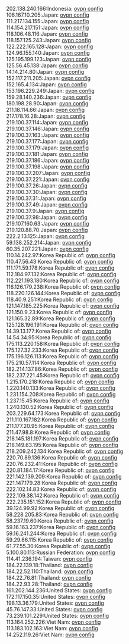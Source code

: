 202.138.240.166:Indonesia: [ovpn config](vpn/202_138_240_166.ovpn)  
106.167.10.205:Japan: [ovpn config](vpn/106_167_10_205.ovpn)  
111.217.134.155:Japan: [ovpn config](vpn/111_217_134_155.ovpn)  
114.154.217.151:Japan: [ovpn config](vpn/114_154_217_151.ovpn)  
118.106.48.116:Japan: [ovpn config](vpn/118_106_48_116.ovpn)  
118.157.125.243:Japan: [ovpn config](vpn/118_157_125_243.ovpn)  
122.222.165.128:Japan: [ovpn config](vpn/122_222_165_128.ovpn)  
124.96.155.140:Japan: [ovpn config](vpn/124_96_155_140.ovpn)  
125.195.199.123:Japan: [ovpn config](vpn/125_195_199_123.ovpn)  
125.56.45.138:Japan: [ovpn config](vpn/125_56_45_138.ovpn)  
14.14.214.80:Japan: [ovpn config](vpn/14_14_214_80.ovpn)  
152.117.211.205:Japan: [ovpn config](vpn/152_117_211_205.ovpn)  
152.165.4.134:Japan: [ovpn config](vpn/152_165_4_134.ovpn)  
153.196.229.249:Japan: [ovpn config](vpn/153_196_229_249.ovpn)  
159.28.140.236:Japan: [ovpn config](vpn/159_28_140_236.ovpn)  
180.198.28.90:Japan: [ovpn config](vpn/180_198_28_90.ovpn)  
211.18.114.66:Japan: [ovpn config](vpn/211_18_114_66.ovpn)  
217.178.16.28:Japan: [ovpn config](vpn/217_178_16_28.ovpn)  
219.100.37.114:Japan: [ovpn config](vpn/219_100_37_114.ovpn)  
219.100.37.146:Japan: [ovpn config](vpn/219_100_37_146.ovpn)  
219.100.37.163:Japan: [ovpn config](vpn/219_100_37_163.ovpn)  
219.100.37.177:Japan: [ovpn config](vpn/219_100_37_177.ovpn)  
219.100.37.179:Japan: [ovpn config](vpn/219_100_37_179.ovpn)  
219.100.37.181:Japan: [ovpn config](vpn/219_100_37_181.ovpn)  
219.100.37.186:Japan: [ovpn config](vpn/219_100_37_186.ovpn)  
219.100.37.198:Japan: [ovpn config](vpn/219_100_37_198.ovpn)  
219.100.37.207:Japan: [ovpn config](vpn/219_100_37_207.ovpn)  
219.100.37.221:Japan: [ovpn config](vpn/219_100_37_221.ovpn)  
219.100.37.26:Japan: [ovpn config](vpn/219_100_37_26.ovpn)  
219.100.37.30:Japan: [ovpn config](vpn/219_100_37_30.ovpn)  
219.100.37.31:Japan: [ovpn config](vpn/219_100_37_31.ovpn)  
219.100.37.49:Japan: [ovpn config](vpn/219_100_37_49.ovpn)  
219.100.37.9:Japan: [ovpn config](vpn/219_100_37_9.ovpn)  
219.100.37.98:Japan: [ovpn config](vpn/219_100_37_98.ovpn)  
219.107.160.63:Japan: [ovpn config](vpn/219_107_160_63.ovpn)  
219.120.88.70:Japan: [ovpn config](vpn/219_120_88_70.ovpn)  
222.2.13.125:Japan: [ovpn config](vpn/222_2_13_125.ovpn)  
59.138.252.214:Japan: [ovpn config](vpn/59_138_252_214.ovpn)  
60.35.207.221:Japan: [ovpn config](vpn/60_35_207_221.ovpn)  
110.14.242.97:Korea Republic of: [ovpn config](vpn/110_14_242_97.ovpn)  
110.47.56.43:Korea Republic of: [ovpn config](vpn/110_47_56_43.ovpn)  
111.171.59.178:Korea Republic of: [ovpn config](vpn/111_171_59_178.ovpn)  
112.184.97.132:Korea Republic of: [ovpn config](vpn/112_184_97_132.ovpn)  
112.221.193.180:Korea Republic of: [ovpn config](vpn/112_221_193_180.ovpn)  
116.126.179.238:Korea Republic of: [ovpn config](vpn/116_126_179_238.ovpn)  
118.220.126.144:Korea Republic of: [ovpn config](vpn/118_220_126_144.ovpn)  
118.40.9.251:Korea Republic of: [ovpn config](vpn/118_40_9_251.ovpn)  
121.147.185.225:Korea Republic of: [ovpn config](vpn/121_147_185_225.ovpn)  
121.150.9.23:Korea Republic of: [ovpn config](vpn/121_150_9_23.ovpn)  
121.165.32.89:Korea Republic of: [ovpn config](vpn/121_165_32_89.ovpn)  
125.128.196.191:Korea Republic of: [ovpn config](vpn/125_128_196_191.ovpn)  
14.39.13.177:Korea Republic of: [ovpn config](vpn/14_39_13_177.ovpn)  
14.54.34.95:Korea Republic of: [ovpn config](vpn/14_54_34_95.ovpn)  
175.113.220.158:Korea Republic of: [ovpn config](vpn/175_113_220_158.ovpn)  
175.127.32.233:Korea Republic of: [ovpn config](vpn/175_127_32_233.ovpn)  
175.196.126.113:Korea Republic of: [ovpn config](vpn/175_196_126_113.ovpn)  
175.210.57.114:Korea Republic of: [ovpn config](vpn/175_210_57_114.ovpn)  
182.214.137.86:Korea Republic of: [ovpn config](vpn/182_214_137_86.ovpn)  
182.237.221.45:Korea Republic of: [ovpn config](vpn/182_237_221_45.ovpn)  
1.215.170.218:Korea Republic of: [ovpn config](vpn/1_215_170_218.ovpn)  
1.220.140.133:Korea Republic of: [ovpn config](vpn/1_220_140_133.ovpn)  
1.231.154.208:Korea Republic of: [ovpn config](vpn/1_231_154_208.ovpn)  
1.237.15.45:Korea Republic of: [ovpn config](vpn/1_237_15_45.ovpn)  
1.240.130.52:Korea Republic of: [ovpn config](vpn/1_240_130_52.ovpn)  
203.229.64.173:Korea Republic of: [ovpn config](vpn/203_229_64_173.ovpn)  
211.110.167.182:Korea Republic of: [ovpn config](vpn/211_110_167_182.ovpn)  
211.177.20.95:Korea Republic of: [ovpn config](vpn/211_177_20_95.ovpn)  
211.47.98.8:Korea Republic of: [ovpn config](vpn/211_47_98_8.ovpn)  
218.145.181.197:Korea Republic of: [ovpn config](vpn/218_145_181_197.ovpn)  
218.149.63.195:Korea Republic of: [ovpn config](vpn/218_149_63_195.ovpn)  
218.209.242.134:Korea Republic of: [ovpn config](vpn/218_209_242_134.ovpn)  
220.70.89.136:Korea Republic of: [ovpn config](vpn/220_70_89_136.ovpn)  
220.76.232.41:Korea Republic of: [ovpn config](vpn/220_76_232_41.ovpn)  
220.81.184.17:Korea Republic of: [ovpn config](vpn/220_81_184_17.ovpn)  
221.142.139.209:Korea Republic of: [ovpn config](vpn/221_142_139_209.ovpn)  
221.147.179.28:Korea Republic of: [ovpn config](vpn/221_147_179_28.ovpn)  
222.102.14.83:Korea Republic of: [ovpn config](vpn/222_102_14_83.ovpn)  
222.109.38.142:Korea Republic of: [ovpn config](vpn/222_109_38_142.ovpn)  
222.235.151.152:Korea Republic of: [ovpn config](vpn/222_235_151_152.ovpn)  
39.124.99.92:Korea Republic of: [ovpn config](vpn/39_124_99_92.ovpn)  
58.228.205.83:Korea Republic of: [ovpn config](vpn/58_228_205_83.ovpn)  
58.237.19.60:Korea Republic of: [ovpn config](vpn/58_237_19_60.ovpn)  
59.16.163.237:Korea Republic of: [ovpn config](vpn/59_16_163_237.ovpn)  
59.16.241.244:Korea Republic of: [ovpn config](vpn/59_16_241_244.ovpn)  
59.29.66.115:Korea Republic of: [ovpn config](vpn/59_29_66_115.ovpn)  
61.77.55.30:Korea Republic of: [ovpn config](vpn/61_77_55_30.ovpn)  
5.100.80.113:Russian Federation: [ovpn config](vpn/5_100_80_113.ovpn)  
114.41.236.194:Taiwan: [ovpn config](vpn/114_41_236_194.ovpn)  
184.22.139.18:Thailand: [ovpn config](vpn/184_22_139_18.ovpn)  
184.22.52.110:Thailand: [ovpn config](vpn/184_22_52_110.ovpn)  
184.22.76.81:Thailand: [ovpn config](vpn/184_22_76_81.ovpn)  
184.22.93.28:Thailand: [ovpn config](vpn/184_22_93_28.ovpn)  
161.202.144.236:United States: [ovpn config](vpn/161_202_144_236.ovpn)  
172.117.150.35:United States: [ovpn config](vpn/172_117_150_35.ovpn)  
198.13.36.179:United States: [ovpn config](vpn/198_13_36_179.ovpn)  
45.76.147.33:United States: [ovpn config](vpn/45_76_147_33.ovpn)  
73.239.101.229:United States: [ovpn config](vpn/73_239_101_229.ovpn)  
113.164.252.226:Viet Nam: [ovpn config](vpn/113_164_252_226.ovpn)  
113.183.102.163:Viet Nam: [ovpn config](vpn/113_183_102_163.ovpn)  
14.252.119.26:Viet Nam: [ovpn config](vpn/14_252_119_26.ovpn)  
